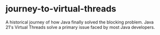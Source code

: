 # journey-to-virtual-threads
A historical journey of how Java finally solved the blocking problem.  Java 21's Virtual Threads solve a primary issue faced by most Java developers.
